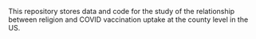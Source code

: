 This repository stores data and code for the study of the relationship between religion and COVID vaccination uptake at the county level in the US.
